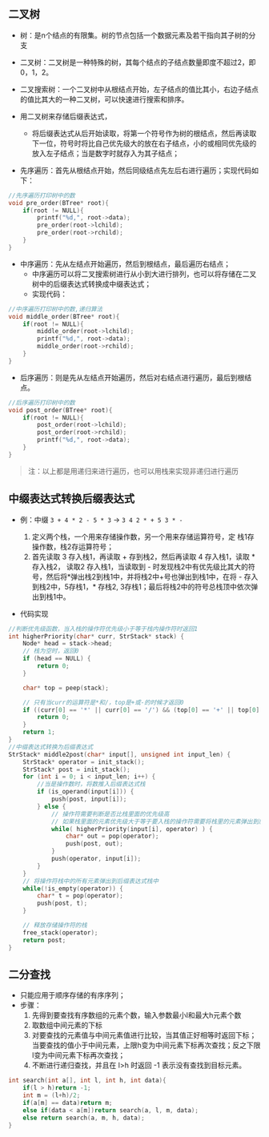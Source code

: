 ## 二叉树
- 树：是n个结点的有限集。树的节点包括一个数据元素及若干指向其子树的分支
- 二叉树：二叉树是一种特殊的树，其每个结点的子结点数量即度不超过2，即0，1，2。
- 二叉搜索树：一个二叉树中从根结点开始，左子结点的值比其小，右边子结点的值比其大的一种二叉树，可以快速进行搜索和排序。

- 用二叉树来存储后缀表达式，
   - 将后缀表达式从后开始读取，将第一个符号作为树的根结点，然后再读取下一位，符号时将比自己优先级大的放在右子结点，小的或相同优先级的放入左子结点；当是数字时就存入为其子结点；

- 先序遍历：首先从根结点开始，然后同级结点先左后右进行遍历；实现代码如下：
```c
//先序遍历打印树中的数
void pre_order(BTree* root){
    if(root != NULL){
        printf("%d,", root->data);
        pre_order(root->lchild);
        pre_order(root->rchild);
    }
}
```

- 中序遍历：先从左结点开始遍历，然后到根结点，最后遍历右结点；
   - 中序遍历可以将二叉搜索树进行从小到大进行排列，也可以将存储在二叉树中的后缀表达式转换成中缀表达式；
   - 实现代码：
```c
//中序遍历打印树中的数,递归算法
void middle_order(BTree* root){
    if(root != NULL){
        middle_order(root->lchild);
        printf("%d,", root->data);
        middle_order(root->rchild);
    }
}
```

- 后序遍历：则是先从左结点开始遍历，然后对右结点进行遍历，最后到根结点。
```c
//后序遍历打印树中的数
void post_order(BTree* root){
    if(root != NULL){
        post_order(root->lchild);
        post_order(root->rchild);
        printf("%d,", root->data);
    }
}
```
> 注：以上都是用递归来进行遍历，也可以用栈来实现非递归进行遍历

## 中缀表达式转换后缀表达式
- 例：中缀 `3 + 4 * 2 - 5 * 3` -> `3 4 2 * + 5 3 * -`
   1. 定义两个栈，一个用来存储操作数，另一个用来存储运算符号，定 栈1存操作数，栈2存运算符号；
   2. 首先读取 3 存入栈1，再读取 + 存到栈2，然后再读取 4 存入栈1，读取 * 存入栈2， 读取2 存入栈1，当读取到 - 时发现栈2中有优先级比其大的符号，然后将*弹出栈2到栈1中，并将栈2中+号也弹出到栈1中，在将 - 存入到栈2中，5存栈1，\* 存栈2, 3存栈1；最后将栈2中的符号总栈顶中依次弹出到栈1中。 

- 代码实现
```c
//判断优先级函数，当入栈的操作符优先级小于等于栈内操作符时返回1
int higherPriority(char* curr, StrStack* stack) {
    Node* head = stack->head;
    // 栈为空时，返回0
    if (head == NULL) { 
        return 0;
    }

    char* top = peep(stack);

    // 只有当curr的运算符是*和/，top是+或-的时候才返回0
    if ((curr[0] == '*' || curr[0] == '/') && (top[0] == '+' || top[0] == '-')) {
        return 0;
    }
    return 1;
}
//中缀表达式转换为后缀表达式
StrStack* middle2post(char* input[], unsigned int input_len) {
    StrStack* operator = init_stack();
    StrStack* post = init_stack();
    for (int i = 0; i < input_len; i++) {
        //当是操作数时，将数推入后缀表达式栈
        if (is_operand(input[i])) {
            push(post, input[i]);
        } else {
            // 操作符需要判断是否比栈里面的优先级高
            // 如果栈里面的元素优先级大于等于要入栈的操作符需要将栈里的元素弹出到后缀栈
            while( higherPriority(input[i], operator) ) {
                char* out = pop(operator);
                push(post, out);
            }
            push(operator, input[i]);
        }
    }
    // 将操作符栈中的所有元素弹出到后缀表达式栈中
    while(!is_empty(operator)) {
        char* t = pop(operator);
        push(post, t);
    }

    // 释放存储操作符的栈
    free_stack(operator);
    return post;  
}
```


## 二分查找  
  - 只能应用于顺序存储的有序序列；
  - 步骤：  
    1. 先得到要查找有序数组的元素个数，输入参数最小l和最大h元素个数
    2. 取数组中间元素的下标
    3. 对要查找的元素值与中间元素值进行比较，当其值正好相等时返回下标；当要查找的值小于中间元素，上限h变为中间元素下标再次查找；反之下限l变为中间元素下标再次查找；
    4. 不断进行递归查找，并且在 l>h 时返回 -1 表示没有查找到目标元素。

```c
int search(int a[], int l, int h, int data){
    if(l > h)return -1;
    int m = (l+h)/2;
    if(a[m] == data)return m;
    else if(data < a[m])return search(a, l, m, data);
    else return search(a, m, h, data); 
}
```
